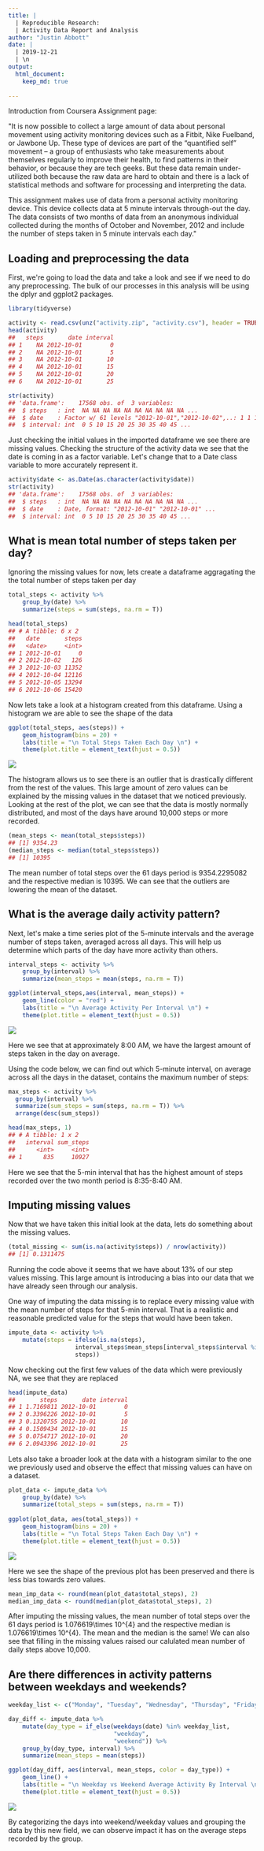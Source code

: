 ```yaml
---
title: |
  | Reproducible Research: 
  | Activity Data Report and Analysis
author: "Justin Abbott"
date: |
  | 2019-12-21
  | \n
output: 
  html_document:
    keep_md: true
    
--- 
```


Introduction from Coursera Assignment page:

"It is now possible to collect a large amount of data about personal movement using activity monitoring devices such as a Fitbit, Nike Fuelband, or Jawbone Up. These type of devices are part of the “quantified self” movement – a group of enthusiasts who take measurements about themselves regularly to improve their health, to find patterns in their behavior, or because they are tech geeks. But these data remain under-utilized both because the raw data are hard to obtain and there is a lack of statistical methods and software for processing and interpreting the data.

This assignment makes use of data from a personal activity monitoring device. This device collects data at 5 minute intervals through-out the day. The data consists of two months of data from an anonymous individual collected during the months of October and November, 2012 and include the number of steps taken in 5 minute intervals each day."

## Loading and preprocessing the data

First, we're going to load the data and take a look and see if we need to do
any preprocessing. The bulk of our processes in this analysis will be using the dplyr and ggplot2 packages.


```r
library(tidyverse)

activity <- read.csv(unz("activity.zip", "activity.csv"), header = TRUE)
head(activity)
##   steps       date interval
## 1    NA 2012-10-01        0
## 2    NA 2012-10-01        5
## 3    NA 2012-10-01       10
## 4    NA 2012-10-01       15
## 5    NA 2012-10-01       20
## 6    NA 2012-10-01       25

str(activity)
## 'data.frame':	17568 obs. of  3 variables:
##  $ steps   : int  NA NA NA NA NA NA NA NA NA NA ...
##  $ date    : Factor w/ 61 levels "2012-10-01","2012-10-02",..: 1 1 1 1 1 1 1 1 1 1 ...
##  $ interval: int  0 5 10 15 20 25 30 35 40 45 ...
```
  
  
Just checking the initial values in the imported dataframe we see there are
missing values. Checking the structure of the activity data we see that the date
is coming in as a factor variable. Let's change that to a Date class variable to
more accurately represent it.


```r
activity$date <- as.Date(as.character(activity$date))
str(activity)
## 'data.frame':	17568 obs. of  3 variables:
##  $ steps   : int  NA NA NA NA NA NA NA NA NA NA ...
##  $ date    : Date, format: "2012-10-01" "2012-10-01" ...
##  $ interval: int  0 5 10 15 20 25 30 35 40 45 ...
```
  
  
  
## What is mean total number of steps taken per day?

Ignoring the missing values for now, lets create a dataframe aggragating the the total number of steps taken per day


```r
total_steps <- activity %>%
    group_by(date) %>%
    summarize(steps = sum(steps, na.rm = T))

head(total_steps)
## # A tibble: 6 x 2
##   date       steps
##   <date>     <int>
## 1 2012-10-01     0
## 2 2012-10-02   126
## 3 2012-10-03 11352
## 4 2012-10-04 12116
## 5 2012-10-05 13294
## 6 2012-10-06 15420
```
  
  
Now lets take a look at a histogram created from this dataframe. Using a histogram we are able to see the shape of the data


```r
ggplot(total_steps, aes(steps)) +
    geom_histogram(bins = 20) +
    labs(title = "\n Total Steps Taken Each Day \n") +
    theme(plot.title = element_text(hjust = 0.5))
```

![](PA1_template_files/figure-html/unnamed-chunk-4-1.png)<!-- -->

The histogram allows us to see there is an outlier that is drastically different from the rest of the values. This large amount of zero values can be explained by the missing values in the dataset that we noticed previously. Looking at the rest of the plot, we can see that the data is mostly normally distributed, and most of the days have around 10,000 steps or more recorded.


```r
(mean_steps <- mean(total_steps$steps))
## [1] 9354.23
(median_steps <- median(total_steps$steps))
## [1] 10395
```

The mean number of total steps over the 61 days period is  9354.2295082  and the respective median is  10395. We can see that the outliers are lowering the mean of the dataset.
  
  
  
## What is the average daily activity pattern?

Next, let's make a time series plot of the 5-minute intervals and the average number of steps taken, averaged across all days. This will help us determine which parts of the day have more activity than others.


```r
interval_steps <- activity %>%
    group_by(interval) %>%
    summarize(mean_steps = mean(steps, na.rm = T))

ggplot(interval_steps,aes(interval, mean_steps)) +
    geom_line(color = "red") +
    labs(title = "\n Average Activity Per Interval \n") +
    theme(plot.title = element_text(hjust = 0.5))
```

![](PA1_template_files/figure-html/unnamed-chunk-6-1.png)<!-- -->

Here we see that at approximately 8:00 AM, we have the largest amount of steps taken in the day on average. 

Using the code below, we can find out which 5-minute interval, on average across all the days in the dataset, contains the maximum number of steps:


```r
max_steps <- activity %>%
  group_by(interval) %>%
  summarize(sum_steps = sum(steps, na.rm = T)) %>%
  arrange(desc(sum_steps))

head(max_steps, 1)
## # A tibble: 1 x 2
##   interval sum_steps
##      <int>     <int>
## 1      835     10927
```

Here we see that the 5-min interval that has the highest amount of steps recorded over the two month period is 8:35-8:40 AM.
  
  
  
## Imputing missing values
  
  
Now that we have taken this initial look at the data, lets do something about the missing values.


```r
(total_missing <- sum(is.na(activity$steps)) / nrow(activity))
## [1] 0.1311475
```

Running the code above it seems that we have about 13% of our step values missing. This large amount is introducing a bias into our data that we have already seen through our analysis.

One way of imputing the data missing is to replace every missing value with the mean number of steps for that 5-min interval. That is a realistic and reasonable predicted value for the steps that would have been taken.


```r
impute_data <- activity %>%
    mutate(steps = ifelse(is.na(steps),
                   interval_steps$mean_steps[interval_steps$interval %in% interval],
                   steps))
```

Now checking out the first few values of the data which were previously NA, we see that they are replaced


```r
head(impute_data)
##       steps       date interval
## 1 1.7169811 2012-10-01        0
## 2 0.3396226 2012-10-01        5
## 3 0.1320755 2012-10-01       10
## 4 0.1509434 2012-10-01       15
## 5 0.0754717 2012-10-01       20
## 6 2.0943396 2012-10-01       25
```
  
  
Lets also take a broader look at the data with a histogram similar to the one we previously used and observe the effect that missing values can have on a dataset.


```r
plot_data <- impute_data %>%
    group_by(date) %>%
    summarize(total_steps = sum(steps, na.rm = T))
  
ggplot(plot_data, aes(total_steps)) +
    geom_histogram(bins = 20) +
    labs(title = "\n Total Steps Taken Each Day \n") +
    theme(plot.title = element_text(hjust = 0.5))
```

![](PA1_template_files/figure-html/unnamed-chunk-11-1.png)<!-- -->

Here we see the shape of the previous plot has been preserved and there is less bias towards zero values.


```r
mean_imp_data <- round(mean(plot_data$total_steps), 2)
median_imp_data <- round(median(plot_data$total_steps), 2)
```

After imputing the missing values, the mean number of total steps over the 61 days period is  1.076619\times 10^{4}  and the respective median is  1.076619\times 10^{4}. The mean and the median is the same! We can also see that filling in the missing values raised our calulated mean number of daily steps above 10,000.
  
  
  
## Are there differences in activity patterns between weekdays and weekends?


```r
weekday_list <- c("Monday", "Tuesday", "Wednesday", "Thursday", "Friday")

day_diff <- impute_data %>%
    mutate(day_type = if_else(weekdays(date) %in% weekday_list,
                              "weekday",
                              "weekend")) %>%
    group_by(day_type, interval) %>%
    summarize(mean_steps = mean(steps))

ggplot(day_diff, aes(interval, mean_steps, color = day_type)) +
    geom_line() +
    labs(title = "\n Weekday vs Weekend Average Activity By Interval \n") +
    theme(plot.title = element_text(hjust = 0.5))
```

![](PA1_template_files/figure-html/unnamed-chunk-13-1.png)<!-- -->
  
    
By categorizing the days into weekend/weekday values and grouping the data by this new field, we can observe impact it has on the average steps recorded by the group.
